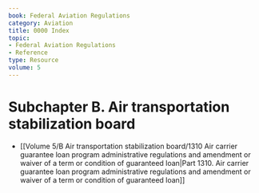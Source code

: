 ```yaml
---
book: Federal Aviation Regulations
category: Aviation
title: 0000 Index
topic:
- Federal Aviation Regulations
- Reference
type: Resource
volume: 5
---
```


# Subchapter B. Air transportation stabilization board

- [[Volume 5/B Air transportation stabilization board/1310 Air carrier guarantee loan program administrative regulations and amendment or waiver of a term or condition of guaranteed loan|Part 1310. Air carrier guarantee loan program administrative regulations and amendment or waiver of a term or condition of guaranteed loan]]